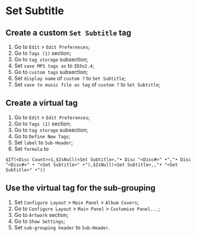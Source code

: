 # Set Subtitle

## Create a custom `Set Subtitle` tag
1. Go to `Edit` > `Edit Preferences`;
2. Go to `Tags (1)` section;
3. Go to `tag storage` subsection;
4. Set `save MP3 tags as` to `ID3v2.4`;
5. Go to `custom tags` subsection;
6. Set `display name` of `custom ?` to `Set Subtitle`;
7. Set `save to music file as tag` of `custom ?` to `Set Subtitle`;

## Create a virtual tag
1. Go to `Edit` > `Edit Preferences`;
2. Go to `Tags (1)` section;
3. Go to `tag storage` subsection;
4. Go to `Define New Tags`;
5. Set `label` to `Sub-Header`;
6. Set `formula` to

```$If(<Disc Count>>1,$IsNull(<Set Subtitle>,"• Disc "<Disc#>" •","• Disc "<Disc#>" • "<Set Subtitle>" •"),$IsNull(<Set Subtitle>,,"• "<Set Subtitle>" •"))```

## Use the virtual tag for the sub-grouping
1. Set `Configure Layout` > `Main Panel` > `Album Covers`;
2. Go to `Configure Layout` > `Main Panel` > `Customise Panel...`;
3. Go to `Artwork` section;
4. Go to `Show Settings`;
5. Set `sub-grouping header` to `Sub-Header`.
